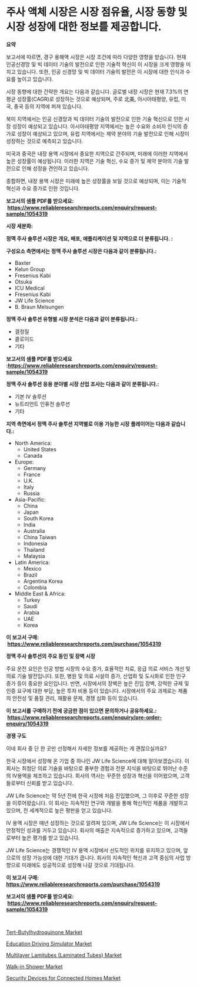 <p><h1>주사 액체 시장은 시장 점유율, 시장 동향 및 시장 성장에 대한 정보를 제공합니다.</h1></p><p><strong>요약</strong></p>
<p><p>보고서에 따르면, 경구 용해액 시장은 시장 조건에 따라 다양한 영향을 받습니다. 현재 인공신경망 및 빅 데이터 기술의 발전으로 인한 기술적 혁신이 이 시장을 크게 영향을 미치고 있습니다. 또한, 인공 신경망 및 빅 데이터 기술의 발전은 이 시장에 대한 인식과 수요를 높이고 있습니다.</p><p>시장 동향에 대한 간략한 개요는 다음과 같습니다. 글로벌 내장 시장은 현재 7.3%의 연평균 성장률(CAGR)로 성장하는 것으로 예상되며, 주로 北美, 아시아태평양, 유럽, 미국, 중국 등의 지역에 퍼져 있습니다.</p><p>북미 지역에서는 인공 신경망과 빅 데이터 기술의 발전으로 인한 기술 혁신으로 인한 시장 성장이 예상되고 있습니다. 아시아태평양 지역에서는 높은 수요와 소비자 인식의 증가로 성장이 예상되고 있으며, 유럽 지역에서는 제약 분야의 기술 발전으로 인해 시장이 성장하는 것으로 예측되고 있습니다.</p><p>미국과 중국은 내장 용액 시장에서 중요한 지역으로 간주되며, 미래에 이러한 지역에서 높은 성장률이 예상됩니다. 이러한 지역은 기술 혁신, 수요 증가 및 제약 분야의 기술 발전으로 인해 성장을 견인하고 있습니다.</p><p>종합하면, 내장 용액 시장은 미래에 높은 성장률을 보일 것으로 예상되며, 이는 기술적 혁신과 수요 증가로 인한 것입니다.</p></p>
<p><strong>보고서의 샘플 PDF를 받으세요: &nbsp;<a href="https://www.reliableresearchreports.com/enquiry/request-sample/1054319">https://www.reliableresearchreports.com/enquiry/request-sample/1054319</a></strong></p>
<p><strong>시장 세분화:</strong></p>
<p><strong> 정맥 주사 솔루션 시장은 개요, 배포, 애플리케이션 및 지역으로 더 분류됩니다. :</strong></p>
<p><strong>구성요소 측면에서는 정맥 주사 솔루션 시장은 다음과 같이 분류됩니다.:</strong></p>
<p><ul><li>Baxter</li><li>Kelun Group</li><li>Fresenius Kabi</li><li>Otsuka</li><li>ICU Medical</li><li>Fresenius Kabi</li><li>JW Life Science</li><li>B. Braun Melsungen</li></ul></p>
<p><strong> 정맥 주사 솔루션 유형별 시장 분석은 다음과 같이 분류됩니다.:</strong></p>
<p><ul><li>결정질</li><li>콜로이드</li><li>기타</li></ul></p>
<p><strong>보고서의 샘플 PDF를 받으세요 :<a href="https://www.reliableresearchreports.com/enquiry/request-sample/1054319">https://www.reliableresearchreports.com/enquiry/request-sample/1054319</a></strong></p>
<p><strong> 정맥 주사 솔루션 응용 분야별 시장 산업 조사는 다음과 같이 분류됩니다.:</strong></p>
<p><ul><li>기본 IV 솔루션</li><li>뉴트리언트 인퓨전 솔루션</li><li>기타</li></ul></p>
<p><strong>지역 측면에서 정맥 주사 솔루션 지역별로 이용 가능한 시장 플레이어는 다음과 같습니다.:</strong></p>
<p><ul>
    <li>
        North America:
        <ul>
            <li>United States</li>
            <li>Canada</li>
        </ul>
    </li>
    <li>
        Europe:
        <ul>
            <li>Germany</li>
            <li>France</li>
            <li>U.K.</li>
            <li>Italy</li>
            <li>Russia</li>
        </ul>
    </li>
    <li>
        Asia-Pacific:
        <ul>
            <li>China</li>
            <li>Japan</li>
            <li>South Korea</li>
            <li>India</li>
            <li>Australia</li>
            <li>China Taiwan</li>
            <li>Indonesia</li>
            <li>Thailand</li>
            <li>Malaysia</li>
        </ul>
    </li>
    <li>
        Latin America:
        <ul>
            <li>Mexico</li>
            <li>Brazil</li>
            <li>Argentina Korea</li>
            <li>Colombia</li>
        </ul>
    </li>
    <li>
        Middle East & Africa:
        <ul>
            <li>Turkey</li>
            <li>Saudi</li>
            <li>Arabia</li>
            <li>UAE</li>
            <li>Korea</li>
        </ul>
    </li>
    </ul></p>
<p><strong>이 보고서 구매: &nbsp;<a href="https://www.reliableresearchreports.com/purchase/1054319">https://www.reliableresearchreports.com/purchase/1054319</a></strong></p>
<p><strong>정맥 주사 솔루션의 주요 동인 및 장벽 시장</strong></p>
<p><p>주요 운전 요인은 인공 방법 시장의 수요 증가, 효율적인 치료, 응급 의료 서비스 개선 및 의료 기술 발전입니다. 또한, 병원 및 의료 시설의 증가, 산업화 및 도시화로 인한 인구 증가 등이 중요한 요인입니다. 반면, 시장에서의 장벽은 높은 진입 장벽, 강력한 규제 및 인증 요구에 대한 부담, 높은 투자 비용 등이 있습니다. 시장에서의 주요 과제로는 제품의 안전성 및 품질 관리, 재활용 문제, 경쟁 심화 등이 있습니다.</p></p>
<p><strong>이 보고서를 구매하기 전에 궁금한 점이 있으면 문의하거나 공유하세요.: &nbsp;<a href="https://www.reliableresearchreports.com/enquiry/pre-order-enquiry/1054319">https://www.reliableresearchreports.com/enquiry/pre-order-enquiry/1054319</a></strong></p>
<p><strong>경쟁 구도</strong></p>
<p><p>이네 회사 중 단 한 곳만 선정해서 자세한 정보를 제공하는 게 괜찮으실까요? </p><p>한국 시장에서 성장해 온 기업 중 하나인 JW Life Science에 대해 알아보겠습니다. 이 회사는 최첨단 의료 기술을 바탕으로 풍부한 경험과 전문 지식을 바탕으로 뛰어난 수준의 IV용액을 제조하고 있습니다. 회사의 역사는 꾸준한 성장과 혁신을 이어왔으며, 고객들로부터 신뢰를 받고 있습니다. </p><p>JW Life Science는 약 5년 전에 한국 시장에 처음 진입했으며, 그 이후로 꾸준한 성장을 이루어왔습니다. 이 회사는 지속적인 연구와 개발을 통해 혁신적인 제품을 개발하고 있으며, 전 세계적으로 높은 평판을 얻고 있습니다. </p><p>IV 용액 시장은 매년 성장하는 것으로 알려져 있으며, JW Life Science는 이 시장에서 안정적인 성과를 거두고 있습니다. 회사의 매출은 지속적으로 증가하고 있으며, 고객들로부터 높은 평가를 받고 있습니다. </p><p>JW Life Science는 경쟁적인 IV 용액 시장에서 선도적인 위치를 유지하고 있으며, 앞으로의 성장 가능성에 대한 기대가 큽니다. 회사의 지속적인 혁신과 고객 중심의 사업 방향으로 미래에도 성공적으로 성장해 나갈 것으로 기대됩니다.</p></p>
<p><strong>이 보고서 구매: &nbsp; <a href="https://www.reliableresearchreports.com/purchase/1054319">https://www.reliableresearchreports.com/purchase/1054319</a></strong></p>
<p><strong>보고서의 샘플 PDF를 받으세요: &nbsp;<a href="https://www.reliableresearchreports.com/enquiry/request-sample/1054319">https://www.reliableresearchreports.com/enquiry/request-sample/1054319</a></strong><strong></strong></p>
<p>&nbsp;</p>
<p><p><a href="https://noble-drawer-34c.notion.site/Global-Tert-Butylhydroquinone-Market-by-Types-Applications-and-Major-Players-with-Regional-Growth-6528b5a11ec84bb1a9ea4c5e4002b95a">Tert-Butylhydroquinone Market</a></p><p><a href="https://github.com/NorbertYates/Market-Research-Report-List-3/blob/main/education-driving-simulator-market.md">Education Driving Simulator Market</a></p><p><a href="https://issuu.com/reportprime-2/docs/multilayer-lamitubes-laminated-tubes-market-size-2">Multilayer Lamitubes (Laminated Tubes) Market</a></p><p><a href="https://three-jumbo-f6d.notion.site/Walk-in-Shower-Market-Analysis-Examines-its-Scope-on-Growth-Opportunities-and-Forecasted-Trends-Spa-f208693515f74c91b0739c754e2ad427">Walk-in Shower Market</a></p><p><a href="https://issuu.com/reportprime-2/docs/security-devices-for-connected-homes-market-size-2">Security Devices for Connected Homes Market</a></p></p>